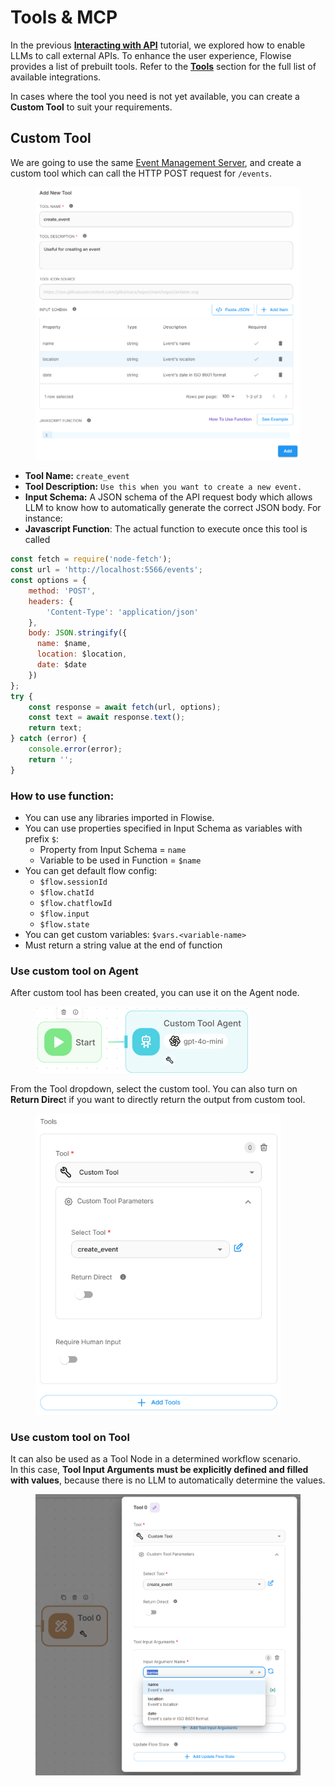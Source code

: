 # Tools & MCP

In the previous [**Interacting with API**](interacting-with-api.md) tutorial, we explored how to enable LLMs to call external APIs. To enhance the user experience, Flowise provides a list of prebuilt tools. Refer to the [**Tools**](../integrations/langchain/tools/) section for the full list of available integrations.

In cases where the tool you need is not yet available, you can create a **Custom Tool** to suit your requirements.

## Custom Tool

We are going to use the same [Event Management Server](interacting-with-api.md#prerequisite), and create a custom tool which can call the HTTP POST request for `/events`.

<figure><img src="../.gitbook/assets/image.png" alt="" width="563"><figcaption></figcaption></figure>

* **Tool Name:** `create_event`
* **Tool Description:** `Use this when you want to create a new event.`
* **Input Schema:** A JSON schema of the API request body which allows LLM to know how to automatically generate the correct JSON body. For instance:
* **Javascript Function**: The actual function to execute once this tool is called

```javascript
const fetch = require('node-fetch');
const url = 'http://localhost:5566/events';
const options = {
    method: 'POST',
    headers: {
        'Content-Type': 'application/json'
    },
    body: JSON.stringify({
      name: $name,
      location: $location,
      date: $date
    })
};
try {
    const response = await fetch(url, options);
    const text = await response.text();
    return text;
} catch (error) {
    console.error(error);
    return '';
}
```

### How to use function:

* You can use any libraries imported in Flowise.
* You can use properties specified in Input Schema as variables with prefix `$`:
  * Property from Input Schema = `name`
  * Variable to be used in Function = `$name`
* You can get default flow config:
  * `$flow.sessionId`
  * `$flow.chatId`
  * `$flow.chatflowId`
  * `$flow.input`
  * `$flow.state`
* You can get custom variables: `$vars.<variable-name>`
* Must return a string value at the end of function

### Use custom tool on Agent

After custom tool has been created, you can use it on the Agent node.

<figure><img src="../.gitbook/assets/image (1).png" alt="" width="341"><figcaption></figcaption></figure>

From the Tool dropdown, select the custom tool. You can also turn on **Return Direc**t if you want to directly return the output from custom tool.

<figure><img src="../.gitbook/assets/image (2).png" alt="" width="392"><figcaption></figcaption></figure>

### Use custom tool on Tool

It can also be used as a Tool Node in a determined workflow scenario.\
In this case, **Tool Input Arguments must be explicitly defined and filled with values**, because there is no LLM to automatically determine the values.

<figure><img src="../.gitbook/assets/image (3).png" alt="" width="563"><figcaption></figcaption></figure>
